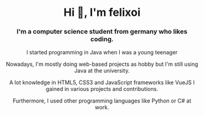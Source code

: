 <h1 align="center">Hi 👋, I'm felixoi</h1>
<h3 align="center">I'm a computer science student from germany who likes coding.</h3>

<p align="center">I started programming in Java when I was a young teenager</p>
<p align="center">Nowadays, I'm mostly doing web-based projects as hobby but I'm still using Java at the university.</p>
<p align="center">A lot knowledge in HTML5, CSS3 and JavaScript frameworks like VueJS I gained in various projects and contributions.</p>
<p align="center">Furthermore, I used other programming languages like Python or C# at work.</p>

